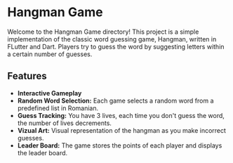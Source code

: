 # Hangman Game

Welcome to the Hangman Game directory! This project is a simple implementation of the classic word guessing game, Hangman, written in FLutter and Dart.
Players try to guess the word by suggesting letters within a certain number of guesses.

## Features

- **Interactive Gameplay** 
- **Random Word Selection:** Each game selects a random word from a predefined list in Romanian.
- **Guess Tracking:** You have 3 lives, each time you don't guess the word, the number of lives decrements.
- **Vizual Art:** Visual representation of the hangman as you make incorrect guesses.
- **Leader Board:** The game stores the points of each player and displays the leader board.
